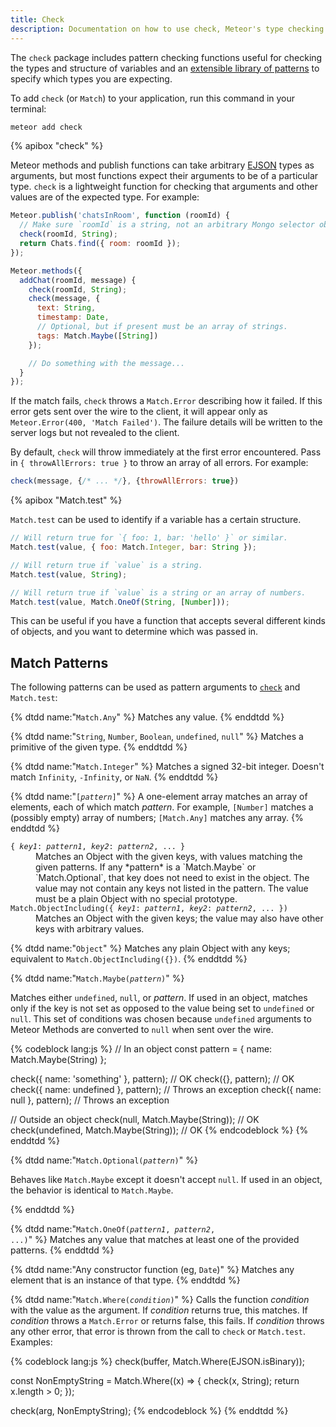 ```yaml
---
title: Check
description: Documentation on how to use check, Meteor's type checking library.
---
```


The `check` package includes pattern checking functions useful for checking the types and structure
of variables and an [extensible library of patterns](#matchpatterns) to specify which types you are
expecting.

To add `check` (or `Match`) to your application, run this command in your terminal:

```bash
meteor add check
```

{% apibox "check" %}

Meteor methods and publish functions can take arbitrary [EJSON](#ejson) types as arguments, but most
functions expect their arguments to be of a particular type. `check` is a lightweight function for
checking that arguments and other values are of the expected type. For example:

```js
Meteor.publish('chatsInRoom', function (roomId) {
  // Make sure `roomId` is a string, not an arbitrary Mongo selector object.
  check(roomId, String);
  return Chats.find({ room: roomId });
});

Meteor.methods({
  addChat(roomId, message) {
    check(roomId, String);
    check(message, {
      text: String,
      timestamp: Date,
      // Optional, but if present must be an array of strings.
      tags: Match.Maybe([String])
    });

    // Do something with the message...
  }
});
```

If the match fails, `check` throws a `Match.Error` describing how it failed. If
this error gets sent over the wire to the client, it will appear only as
`Meteor.Error(400, 'Match Failed')`. The failure details will be written to the
server logs but not revealed to the client.

By default, `check` will throw immediately at the first error encountered. Pass in `{ throwAllErrors: true }` to throw an array of all errors. For example:
```js
check(message, {/* ... */}, {throwAllErrors: true})
```

{% apibox "Match.test" %}

`Match.test` can be used to identify if a variable has a certain structure.

```js
// Will return true for `{ foo: 1, bar: 'hello' }` or similar.
Match.test(value, { foo: Match.Integer, bar: String });

// Will return true if `value` is a string.
Match.test(value, String);

// Will return true if `value` is a string or an array of numbers.
Match.test(value, Match.OneOf(String, [Number]));
```

This can be useful if you have a function that accepts several different kinds
of objects, and you want to determine which was passed in.

<h2 id="matchpatterns">Match Patterns</h2>

The following patterns can be used as pattern arguments to
[`check`](#check) and `Match.test`:

<dl>
{% dtdd name:"<code>Match.Any</code>" %}
Matches any value.
{% enddtdd %}

{% dtdd name:"<code>String</code>, <code>Number</code>, <code>Boolean</code>, <code>undefined</code>, <code>null</code>" %}
Matches a primitive of the given type.
{% enddtdd %}

{% dtdd name:"<code>Match.Integer</code>" %}
Matches a signed 32-bit integer. Doesn't match `Infinity`, `-Infinity`, or `NaN`.
{% enddtdd %}

{% dtdd name:"<code>[<em>pattern</em>]</code>" %}
A one-element array matches an array of elements, each of which match
*pattern*. For example, `[Number]` matches a (possibly empty) array of numbers;
`[Match.Any]` matches any array.
{% enddtdd %}

<dt><span class="name"><code>{ <em>key1</em>: <em>pattern1</em>, <em>key2</em>: <em>pattern2</em>, ... }</code></span></dt>
<dd>
Matches an Object with the given keys, with values matching the given patterns.
If any *pattern* is a `Match.Maybe` or `Match.Optional`, that key does not need to exist
in the object. The value may not contain any keys not listed in the pattern.
The value must be a plain Object with no special prototype.
</dd>

<dt><span class="name"><code>Match.ObjectIncluding({ <em>key1</em>: <em>pattern1</em>, <em>key2</em>: <em>pattern2</em>, ... })</code></span></dt>
<dd>
Matches an Object with the given keys; the value may also have other keys
with arbitrary values.
</dd>

{% dtdd name:"<code>Object</code>" %}
Matches any plain Object with any keys; equivalent to
`Match.ObjectIncluding({})`.
{% enddtdd %}



{% dtdd name:"<code>Match.Maybe(<em>pattern</em>)</code>" %}

Matches either `undefined`, `null`, or _pattern_. If used in an object, matches only if the key is
not set as opposed to the value being set to `undefined` or `null`. This set of conditions was
chosen because `undefined` arguments to Meteor Methods are converted to `null` when sent over the
wire.

{% codeblock lang:js %}
// In an object
const pattern = { name: Match.Maybe(String) };

check({ name: 'something' }, pattern); // OK
check({}, pattern); // OK
check({ name: undefined }, pattern); // Throws an exception
check({ name: null }, pattern); // Throws an exception

// Outside an object
check(null, Match.Maybe(String)); // OK
check(undefined, Match.Maybe(String)); // OK
{% endcodeblock %}
{% enddtdd %}

{% dtdd name:"<code>Match.Optional(<em>pattern</em>)</code>" %}

Behaves like `Match.Maybe` except it doesn't accept `null`. If used in an object, the behavior is
identical to `Match.Maybe`.

{% enddtdd %}

{% dtdd name:"<code>Match.OneOf(<em>pattern1</em>, <em>pattern2</em>, ...)</code>" %}
Matches any value that matches at least one of the provided patterns.
{% enddtdd %}

{% dtdd name:"Any constructor function (eg, <code>Date</code>)" %}
Matches any element that is an instance of that type.
{% enddtdd %}

{% dtdd name:"<code>Match.Where(<em>condition</em>)</code>" %}
Calls the function *condition* with the value as the argument. If *condition*
returns true, this matches. If *condition* throws a `Match.Error` or returns
false, this fails. If *condition* throws any other error, that error is thrown
from the call to `check` or `Match.test`. Examples:

{% codeblock lang:js %}
check(buffer, Match.Where(EJSON.isBinary));

const NonEmptyString = Match.Where((x) => {
  check(x, String);
  return x.length > 0;
});

check(arg, NonEmptyString);
{% endcodeblock %}
{% enddtdd %}
</dl>
